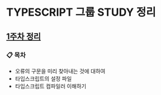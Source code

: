 # TYPESCRIPT 그룹 STUDY 정리

## [1주차 정리](https://skillful-limburger-539.notion.site/1-87e0b54b0b9b4f45980af99d5bf1bbf7)
### 📋 목차
- 오류의 구문을 미리 찾아내는 것에 대하여
- 타입스크립트의 설정 파일
- 타입스크립트 컴파일러 이해하기